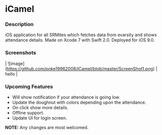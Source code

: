 # iCamel
### Description

iOS application for all SRMites which fetches data from evarsity and shows attendance details.
Made on Xcode 7 with Swift 2.0. Deployed for iOS 9.0.

### Screenshots
<!--![GIF](AttendanceHD.gif)-->
| ![image] (https://github.com/poke19962008/iCamel/blob/master/ScreenShot1.png) | hello |

### Upcoming Features

- Will show notification if your attendance is going low.
- Update the doughnut with colors depending upon the attendance.
- On click show more details.
- Offline support.
- Update UI for login screen.

**NOTE:** Any changes are most welcomed.
